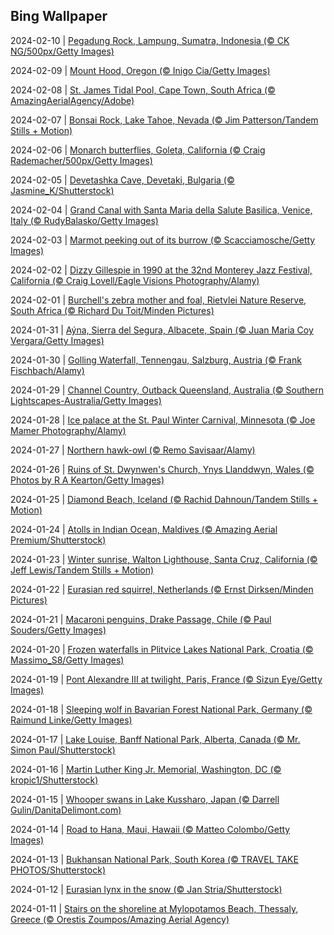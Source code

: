 ## Bing Wallpaper
2024-02-10 | [Pegadung Rock, Lampung, Sumatra, Indonesia (© CK NG/500px/Getty Images)](./wallpaper/2024-02-10.jpg) 

2024-02-09 | [Mount Hood, Oregon (© Inigo Cia/Getty Images)](./wallpaper/2024-02-09.jpg) 

2024-02-08 | [St. James Tidal Pool, Cape Town, South Africa (© AmazingAerialAgency/Adobe)](./wallpaper/2024-02-08.jpg) 

2024-02-07 | [Bonsai Rock, Lake Tahoe, Nevada (© Jim Patterson/Tandem Stills + Motion)](./wallpaper/2024-02-07.jpg) 

2024-02-06 | [Monarch butterflies, Goleta, California (© Craig Rademacher/500px/Getty Images)](./wallpaper/2024-02-06.jpg) 

2024-02-05 | [Devetashka Cave, Devetaki, Bulgaria (© Jasmine_K/Shutterstock)](./wallpaper/2024-02-05.jpg) 

2024-02-04 | [Grand Canal with Santa Maria della Salute Basilica, Venice, Italy (© RudyBalasko/Getty Images)](./wallpaper/2024-02-04.jpg) 

2024-02-03 | [Marmot peeking out of its burrow (© Scacciamosche/Getty Images)](./wallpaper/2024-02-03.jpg) 

2024-02-02 | [Dizzy Gillespie in 1990 at the 32nd Monterey Jazz Festival, California (© Craig Lovell/Eagle Visions Photography/Alamy)](./wallpaper/2024-02-02.jpg) 

2024-02-01 | [Burchell's zebra mother and foal, Rietvlei Nature Reserve, South Africa (© Richard Du Toit/Minden Pictures)](./wallpaper/2024-02-01.jpg) 

2024-01-31 | [Aýna, Sierra del Segura, Albacete, Spain (© Juan Maria Coy Vergara/Getty Images)](./wallpaper/2024-01-31.jpg) 

2024-01-30 | [Golling Waterfall, Tennengau, Salzburg, Austria (© Frank Fischbach/Alamy)](./wallpaper/2024-01-30.jpg) 

2024-01-29 | [Channel Country, Outback Queensland, Australia (© Southern Lightscapes-Australia/Getty Images)](./wallpaper/2024-01-29.jpg) 

2024-01-28 | [Ice palace at the St. Paul Winter Carnival, Minnesota (© Joe Mamer Photography/Alamy)](./wallpaper/2024-01-28.jpg) 

2024-01-27 | [Northern hawk-owl (© Remo Savisaar/Alamy)](./wallpaper/2024-01-27.jpg) 

2024-01-26 | [Ruins of St. Dwynwen's Church, Ynys Llanddwyn, Wales (© Photos by R A Kearton/Getty Images)](./wallpaper/2024-01-26.jpg) 

2024-01-25 | [Diamond Beach, Iceland (© Rachid Dahnoun/Tandem Stills + Motion)](./wallpaper/2024-01-25.jpg) 

2024-01-24 | [Atolls in Indian Ocean, Maldives (© Amazing Aerial Premium/Shutterstock)](./wallpaper/2024-01-24.jpg) 

2024-01-23 | [Winter sunrise, Walton Lighthouse, Santa Cruz, California (© Jeff Lewis/Tandem Stills + Motion)](./wallpaper/2024-01-23.jpg) 

2024-01-22 | [Eurasian red squirrel, Netherlands (© Ernst Dirksen/Minden Pictures)](./wallpaper/2024-01-22.jpg) 

2024-01-21 | [Macaroni penguins, Drake Passage, Chile (© Paul Souders/Getty Images)](./wallpaper/2024-01-21.jpg) 

2024-01-20 | [Frozen waterfalls in Plitvice Lakes National Park, Croatia (© Massimo_S8/Getty Images)](./wallpaper/2024-01-20.jpg) 

2024-01-19 | [Pont Alexandre III at twilight, Paris, France (© Sizun Eye/Getty Images)](./wallpaper/2024-01-19.jpg) 

2024-01-18 | [Sleeping wolf in Bavarian Forest National Park, Germany (© Raimund Linke/Getty Images)](./wallpaper/2024-01-18.jpg) 

2024-01-17 | [Lake Louise, Banff National Park, Alberta, Canada (© Mr. Simon Paul/Shutterstock)](./wallpaper/2024-01-17.jpg) 

2024-01-16 | [Martin Luther King Jr. Memorial, Washington, DC (© kropic1/Shutterstock)](./wallpaper/2024-01-16.jpg) 

2024-01-15 | [Whooper swans in Lake Kussharo, Japan (© Darrell Gulin/DanitaDelimont.com)](./wallpaper/2024-01-15.jpg) 

2024-01-14 | [Road to Hana, Maui, Hawaii (© Matteo Colombo/Getty Images)](./wallpaper/2024-01-14.jpg) 

2024-01-13 | [Bukhansan National Park, South Korea (© TRAVEL TAKE PHOTOS/Shutterstock)](./wallpaper/2024-01-13.jpg) 

2024-01-12 | [Eurasian lynx in the snow (© Jan Stria/Shutterstock)](./wallpaper/2024-01-12.jpg) 

2024-01-11 | [Stairs on the shoreline at Mylopotamos Beach, Thessaly, Greece (© Orestis Zoumpos/Amazing Aerial Agency)](./wallpaper/2024-01-11.jpg) 

